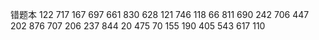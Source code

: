 错题本
122
717
167
697
661
830
628
121
746
118
66
811
690
242
706
447
202
876
707
206
237
844
20
475
70
155
190
405
543
617
110
